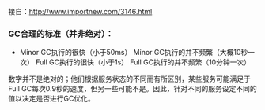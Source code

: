 接自：http://www.importnew.com/3146.html
### GC合理的标准（并非绝对）：
- Minor GC执行的很快（小于50ms）
Minor GC执行的并不频繁（大概10秒一次）
Full GC执行的很快（小于1s）
Full GC执行的并不频繁（10分钟一次）

数字并不是绝对的；他们根据服务状态的不同而有所区别，某些服务可能满足于Full GC每次0.9秒的速度，但另一些可能不是。因此，针对不同的服务设定不同的值以决定是否进行GC优化。